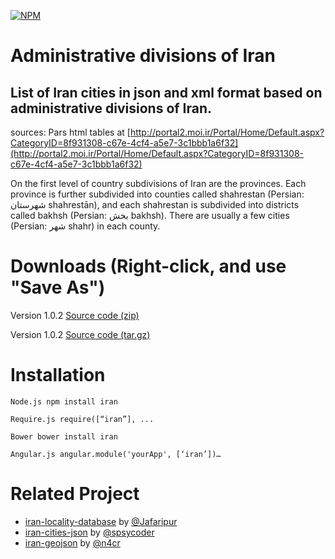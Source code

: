 [![NPM](https://nodei.co/npm/iran.png?downloads=true&downloadRank=true&stars=true)](https://nodei.co/npm/iran/)

# Administrative divisions of Iran
## List of Iran cities in json and xml format based on administrative divisions of Iran.
sources: Pars html tables at [http://portal2.moi.ir/Portal/Home/Default.aspx?CategoryID=8f931308-c67e-4cf4-a5e7-3c1bbb1a6f32](http://portal2.moi.ir/Portal/Home/Default.aspx?CategoryID=8f931308-c67e-4cf4-a5e7-3c1bbb1a6f32)

On the first level of country subdivisions of Iran are the provinces.
Each province is further subdivided into counties called shahrestan (Persian: شهرستان shahrestān‎), and each shahrestan is subdivided into districts called bakhsh (Persian: بخش bakhsh‎). There are usually a few cities (Persian: شهر shahr‎) in each county.

# Downloads (Right-click, and use "Save As")

 Version 1.0.2 [Source code (zip)](https://github.com/arastu/iran/archive/1.0.2.zip)

 Version 1.0.2 [Source code (tar.gz)](https://github.com/arastu/iran/archive/1.0.2.tar.gz)

# Installation

```Node.js npm install iran```

```Require.js require([“iran”], ...```

```Bower bower install iran```

```Angular.js angular.module('yourApp', [‘iran’])…```

# Related Project
- [iran-locality-database](https://github.com/jafaripur/iran-locality-database) by [@Jafaripur](https://github.com/jafaripur)
- [iran-cities-json](https://github.com/spsycoder/iran-cities-json) by [@spsycoder](https://github.com/spsycoder)
- [iran-geojson](https://github.com/n4cr/iran-geojson) by [@n4cr](https://github.com/n4cr)
